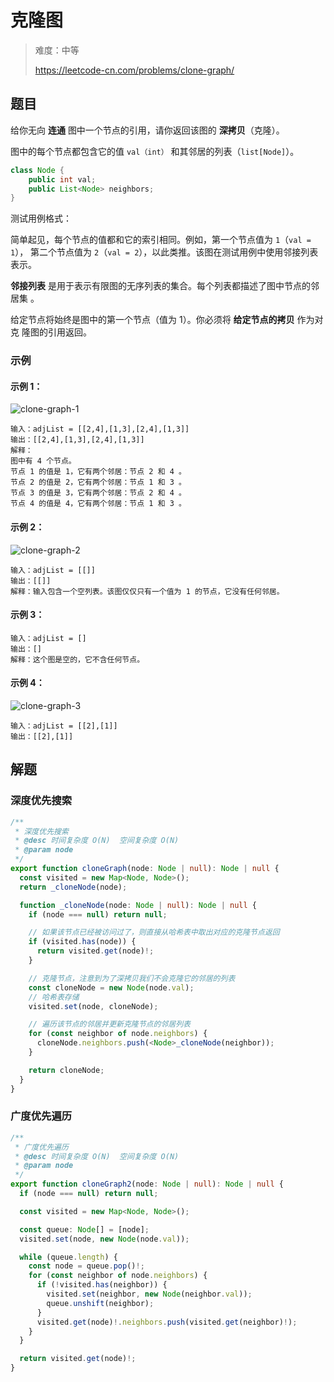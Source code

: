 # 克隆图

> 难度：中等
>
> https://leetcode-cn.com/problems/clone-graph/

## 题目

给你无向 **连通** 图中一个节点的引用，请你返回该图的 **深拷贝**（克隆）。

图中的每个节点都包含它的值 `val（int）` 和其邻居的列表（`list[Node]`）。

```java
class Node {
    public int val;
    public List<Node> neighbors;
}
```

测试用例格式：

简单起见，每个节点的值都和它的索引相同。例如，第一个节点值为 `1`（`val = 1`），
第二个节点值为 `2`（`val = 2`），以此类推。该图在测试用例中使用邻接列表表示。

**邻接列表** 是用于表示有限图的无序列表的集合。每个列表都描述了图中节点的邻居集
。

给定节点将始终是图中的第一个节点（值为 1）。你必须将 **给定节点的拷贝** 作为对克
隆图的引用返回。

### 示例

#### 示例 1：

![clone-graph-1](https://user-images.githubusercontent.com/54696834/159101943-c6767c4d-50ee-4f5b-a25e-ca7e87f279bc.png)

```
输入：adjList = [[2,4],[1,3],[2,4],[1,3]]
输出：[[2,4],[1,3],[2,4],[1,3]]
解释：
图中有 4 个节点。
节点 1 的值是 1，它有两个邻居：节点 2 和 4 。
节点 2 的值是 2，它有两个邻居：节点 1 和 3 。
节点 3 的值是 3，它有两个邻居：节点 2 和 4 。
节点 4 的值是 4，它有两个邻居：节点 1 和 3 。
```

#### 示例 2：

![clone-graph-2](https://user-images.githubusercontent.com/54696834/159102018-78f27c56-7d4b-4cbc-9d51-7d554d65aba6.png)

```
输入：adjList = [[]]
输出：[[]]
解释：输入包含一个空列表。该图仅仅只有一个值为 1 的节点，它没有任何邻居。
```

#### 示例 3：

```
输入：adjList = []
输出：[]
解释：这个图是空的，它不含任何节点。
```

#### 示例 4：

![clone-graph-3](https://user-images.githubusercontent.com/54696834/159102014-fc9c81da-9aa9-480e-b046-bb41de0004dc.png)

```
输入：adjList = [[2],[1]]
输出：[[2],[1]]
```

## 解题

### 深度优先搜索

```typescript
/**
 * 深度优先搜索
 * @desc 时间复杂度 O(N)  空间复杂度 O(N)
 * @param node
 */
export function cloneGraph(node: Node | null): Node | null {
  const visited = new Map<Node, Node>();
  return _cloneNode(node);

  function _cloneNode(node: Node | null): Node | null {
    if (node === null) return null;

    // 如果该节点已经被访问过了，则直接从哈希表中取出对应的克隆节点返回
    if (visited.has(node)) {
      return visited.get(node)!;
    }

    // 克隆节点，注意到为了深拷贝我们不会克隆它的邻居的列表
    const cloneNode = new Node(node.val);
    // 哈希表存储
    visited.set(node, cloneNode);

    // 遍历该节点的邻居并更新克隆节点的邻居列表
    for (const neighbor of node.neighbors) {
      cloneNode.neighbors.push(<Node>_cloneNode(neighbor));
    }

    return cloneNode;
  }
}
```

### 广度优先遍历

```typescript
/**
 * 广度优先遍历
 * @desc 时间复杂度 O(N)  空间复杂度 O(N)
 * @param node
 */
export function cloneGraph2(node: Node | null): Node | null {
  if (node === null) return null;

  const visited = new Map<Node, Node>();

  const queue: Node[] = [node];
  visited.set(node, new Node(node.val));

  while (queue.length) {
    const node = queue.pop()!;
    for (const neighbor of node.neighbors) {
      if (!visited.has(neighbor)) {
        visited.set(neighbor, new Node(neighbor.val));
        queue.unshift(neighbor);
      }
      visited.get(node)!.neighbors.push(visited.get(neighbor)!);
    }
  }

  return visited.get(node)!;
}
```
